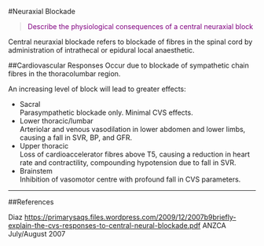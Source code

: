 #Neuraxial Blockade
> <p style="color:purple";>Describe the physiological consequences of a central neuraxial block</p>

Central neuraxial blockade refers to blockade of fibres in the spinal cord by administration of intrathecal or epidural local anaesthetic.

##Cardiovascular Responses
Occur due to blockade of sympathetic chain fibres in the thoracolumbar region.

An increasing level of block will lead to greater effects:
* Sacral  
Parasympathetic blockade only. Minimal CVS effects.
* Lower thoracic/lumbar  
Arteriolar and venous vasodilation in lower abdomen and lower limbs, causing a fall in SVR, BP, and GFR.
* Upper thoracic  
Loss of cardioaccelerator fibres above T5, causing a reduction in heart rate and contractility, compounding hypotension due to fall in SVR.
* Brainstem  
Inhibition of vasomotor centre with profound fall in CVS parameters.


---
##References

Diaz https://primarysaqs.files.wordpress.com/2009/12/2007b9briefly-explain-the-cvs-responses-to-central-neural-blockade.pdf
ANZCA July/August 2007